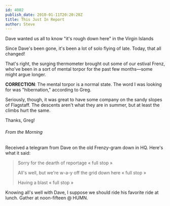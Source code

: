 ```yaml
---
id: 4002
publish_date: 2010-01-11T20:20:28Z
title: This Just In Report
author: Steve
---
```

  
Dave wanted us all to know "it's rough down here" in the Virgin Islands

Since Dave's been gone, it's been a lot of solo flying of late. Today, that all changed!

That's right, the surging thermometer brought out some of our estival Frenz, who've been in a sort of mental torpor for the past few months—some might argue longer.

**CORRECTION**: The mental torpor is a normal state. The word I was looking for was "hibernation," according to Greg.

Seriously, though, it was great to have some company on the sandy slopes of Flagstaff. The descents aren't what they are in summer, but at least the climbs hurt the same.

Thanks, Greg!

###### From the Morning

Received a telegram from Dave on the old Frenzy-gram down in HQ. Here's what it said:

> Sorry for the dearth of reportage « full stop »
> 
> All's well, but we're w-a-y off the grid down here « full stop »
> 
> Having a blast « full stop »

Knowing all's well with Dave, I suppose we should ride his favorite ride at lunch. Gather at noon-fifteen @ HUMN.